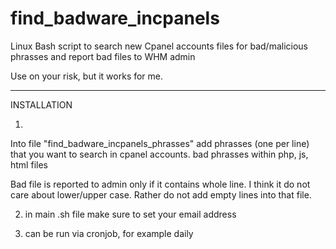 # find_badware_incpanels

Linux Bash script to search new Cpanel accounts files for bad/malicious phrasses and report bad files to WHM admin

Use on your risk, but it works for me.

----

INSTALLATION

1)

Into file "find_badware_incpanels_phrasses" add phrasses (one per line) that you want to search in cpanel accounts. bad phrasses within php, js, html files

Bad file is reported to admin only if it contains whole line. I think it do not care about lower/upper case. Rather do not add empty lines into that file.

2) in main .sh file make sure to set your email address

3) can be run via cronjob, for example daily
